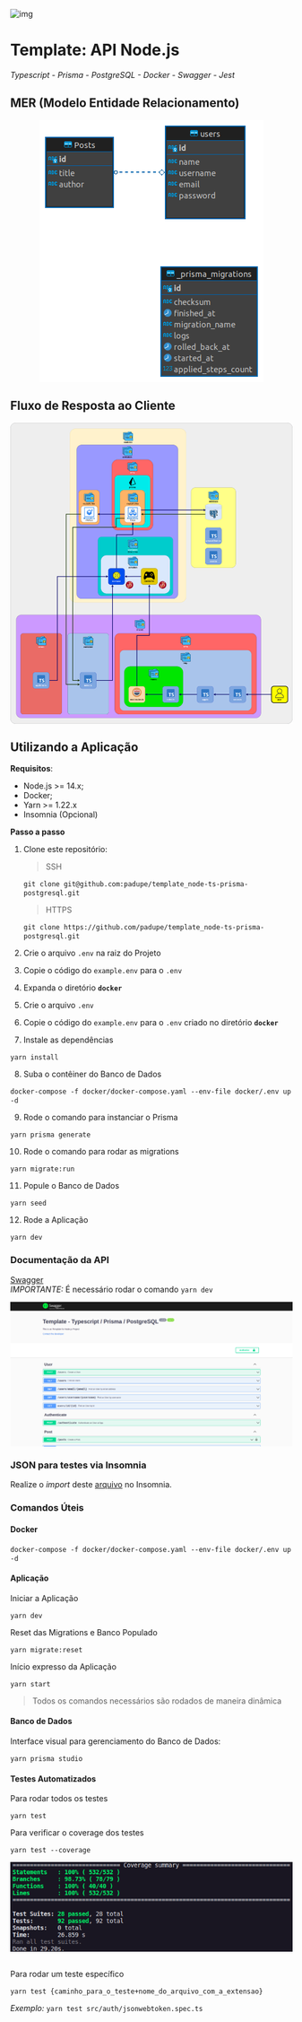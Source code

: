 ![img](https://github.com/padupe/template_node-ts-prisma-postgresql/blob/master/images/template.svg)
# Template: API Node.js
*Typescript - Prisma - PostgreSQL - Docker - Swagger - Jest*

## MER (Modelo Entidade Relacionamento)
<div align="center">
      <img align="center" alt="MER-Template" src="https://github.com/padupe/template_node-ts-prisma-postgresql/blob/master/images/mer.png">     
</div>


## Fluxo de Resposta ao Cliente
<div align="center">
      <img align="center" alt="Fluxo-Template" src="https://github.com/padupe/template_node-ts-prisma-postgresql/blob/master/images/fluxo.drawio.png">     
</div>


## Utilizando a Aplicação

**Requisitos**:
- Node.js >= 14.x;
- Docker;
- Yarn >= 1.22.x
- Insomnia (Opcional)

**Passo a passo**
1. Clone este repositório:
      > SSH
      ```
      git clone git@github.com:padupe/template_node-ts-prisma-postgresql.git
      ```

      > HTTPS
      ```
      git clone https://github.com/padupe/template_node-ts-prisma-postgresql.git
      ```

2. Crie o arquivo `.env` na raiz do Projeto

3. Copie o código do `example.env` para o `.env`

4. Expanda o diretório **`docker`**

5. Crie o arquivo `.env`

6. Copie o código do `example.env` para o `.env` criado no diretório **`docker`**

7. Instale as dependências
```
yarn install
```

8. Suba o contêiner do Banco de Dados
```
docker-compose -f docker/docker-compose.yaml --env-file docker/.env up -d
```

9. Rode o comando para instanciar o Prisma
```
yarn prisma generate
```

10. Rode o comando para rodar as migrations
```
yarn migrate:run
```

11. Popule o Banco de Dados
```
yarn seed
```

12. Rode a Aplicação
```
yarn dev
```

### Documentação da API
[Swagger](http://localhost:3000/docs/)<br>
*IMPORTANTE:* É necessário rodar o comando `yarn dev`<br>
<div align="center">
      <img align="center" alt="Swagger" src="https://github.com/padupe/template_node-ts-prisma-postgresql/blob/master/images/swagger.png">     
</div>

### JSON para testes via Insomnia
Realize o _import_ deste [arquivo](https://github.com/padupe/template_node-ts-prisma-postgresql/blob/master/insomnia/Insomnia.json "arquivo") no Insomnia.

### Comandos Úteis

#### Docker
```
docker-compose -f docker/docker-compose.yaml --env-file docker/.env up -d
```

#### Aplicação

Iniciar a Aplicação
```
yarn dev
```

Reset das Migrations e Banco Populado
```
yarn migrate:reset
```

Início expresso da Aplicação
```
yarn start
```
> Todos os comandos necessários são rodados de maneira dinâmica

#### Banco de Dados

Interface visual para gerenciamento do Banco de Dados:
```
yarn prisma studio
```

#### Testes Automatizados

Para rodar todos os testes
```
yarn test
```

Para verificar o coverage dos testes
```
yarn test --coverage
```
<div align="center">
      <img align="center" alt="Coverage" src="https://github.com/padupe/template_node-ts-prisma-postgresql/blob/master/images/coverage.png">     
</div>
<br>

Para rodar um teste específico
```
yarn test {caminho_para_o_teste+nome_do_arquivo_com_a_extensao}
```
*Exemplo:* `yarn test src/auth/jsonwebtoken.spec.ts`<br>